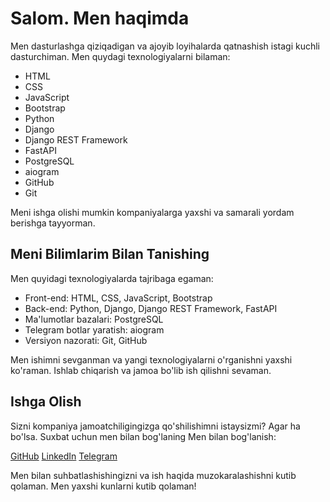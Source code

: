 # Salom. Men haqimda

Men dasturlashga qiziqadigan va ajoyib loyihalarda qatnashish istagi kuchli dasturchiman. Men quydagi texnologiyalarni bilaman:

- HTML
- CSS
- JavaScript
- Bootstrap
- Python
- Django
- Django REST Framework
- FastAPI
- PostgreSQL
- aiogram
- GitHub
- Git

Meni ishga olishi mumkin kompaniyalarga yaxshi va samarali yordam berishga tayyorman.

## Meni Bilimlarim Bilan Tanishing

Men quyidagi texnologiyalarda tajribaga egaman:

- Front-end: HTML, CSS, JavaScript, Bootstrap
- Back-end: Python, Django, Django REST Framework, FastAPI
- Ma'lumotlar bazalari: PostgreSQL
- Telegram botlar yaratish: aiogram
- Versiyon nazorati: Git, GitHub

Men ishimni sevganman va yangi texnologiyalarni o'rganishni yaxshi ko'raman. Ishlab chiqarish va jamoa bo'lib ish qilishni sevaman.

## Ishga Olish

Sizni kompaniya jamoatchiligingizga qo'shilishimni istaysizmi? Agar ha bo'lsa. Suxbat uchun men bilan bog'laning
Men bilan bog'lanish:

[GitHub](https://github.com/SardorbekDeveloper22/)
[LinkedIn](https://www.linkedin.com/in/sardorbekdev/)
[Telegram](https://t.me/Sardorbek_developer)

Men bilan suhbatlashishingizni va ish haqida muzokaralashishni kutib qolaman. Men yaxshi kunlarni kutib qolaman!
